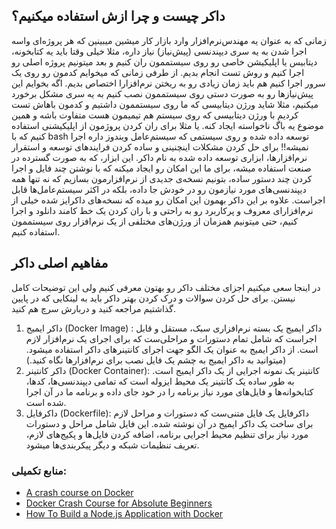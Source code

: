 ## داکر چیست و چرا ازش استفاده میکنیم؟

زمانی که به عنوان یه مهندس‌نرم‌افزار وارد بازار کار میشین میبینین که هر پروژه‌ای واسه اجرا شدن به یه سری دیپندنسی (پیش‌نیاز) نیاز داره، مثلا خیلی وقتا باید یه کتابخونه، دیتابیس یا اپلیکیشن خاصی رو روی سیستممون ران کنیم و بعد میتونیم پروژه اصلی رو اجرا کنیم و روش تست انجام بدیم. از طرفی زمانی که میخوایم کدمون رو روی یک سرور اجرا کنیم هم باید زمان زیادی رو به ریختن نرم‌افزارا اختصاص بدیم.
اگه بخوایم این پیش‌نیازها رو به صورت دستی روی سیستممون نصب کنیم به یه سری مشکل برخورد میکنیم، مثلا شاید ورژن دیتابیسی که ما روی سیستممون داشتیم و کدمون باهاش تست کردیم با ورژن دیتابیسی که روی سیستم هم تیمیمون هست متفاوت باشه و همین موضوع یه باگ ناخواسته ایجاد کنه. یا مثلا برای ران کردن پروژمون از اپلیکیشنی استفاده کنیم که با bash توسعه داده شده و روی سیستمی که سیستم‌عامل ویندوز داره اجرا نمیشه!!
برای حل کردن مشکلات اینچنینی و ساده کردن فرایندهای توسعه و استقرار نرم‌افزارها، ابزاری توسعه داده شده به نام داکر. این ابزار، که به صورت گسترده در صنعت استفاده میشه، برای ما این امکان رو ایجاد میکنه که با نوشتن چند فایل و اجرا کردن چند دستور ساده، بتونیم نسخه‌ی جدیدی از نرم‌افزارمون بسازیم که نه تنها همه دیپندنسی‌های مورد نیازمون رو در خودش جا داده، بلکه در اکثر سیستم‌عامل‌ها قابل اجراست. علاوه بر این داکر بهمون این امکان رو میده که نسخه‌های داکرایز شده خیلی از نرم‌افزارای معروف و پرکاربرد رو به راحتی و با ران کردن یک خط کامند دانلود و اجرا کنیم، حتی میتونیم همزمان از ورژن‌های مختلفی از یک نرم‌افزار روی سیستممون استفاده کنیم.

## مفاهیم اصلی داکر

در اینجا سعی میکنیم اجزای مختلف داکر رو بهتون معرفی کنیم ولی این توضیحات کامل نیستن. برای حل کردن سوالات و درک کردن بهتر داکر باید به لینکایی که در پایین گذاشتیم مراجعه کنید و دربارش سرچ هم کنید.

1. داکر ایمیج (Docker Image) :
   داکر ایمیج یک بسته نرم‌افزاری سبک، مستقل و قابل اجراست که شامل تمام دستورات و مراحلی‌ست که برای اجرای یک نرم‌افزار لازم است. از داکر ایمیج به عنوان یک الگو جهت اجرای کانتینرهای داکر استفاده میشود. (میتوانید به
   داکر ایمیج به چشم یک فایل نصب برای نرم‌افزارها نگاه کنید.)
2. داکر کانتینر (Docker Container):
   کانتینر یک نمونه اجرایی از یک داکر ایمیج است. به طور ساده یک کانتینر یک محیط ایزوله است که تمامی دیپندنسی‌ها، کدها، کتابخوانه‌ها و فایل‌های مورد نیاز برنامه را در خود جای داده و برنامه ما در آن اجرا شده است.
3. داکرفایل (Dockerfile):
   داکرفایل یک فایل متنی‌ست که دستورات و مراحل لازم برای ساخت یک داکر ایمیج در آن نوشته شده. این فایل شامل مراحل و دستورات مورد نیاز برای تنظیم محیط اجرایی برنامه، اضافه کردن فایل‌ها و پکیج‌های لازم، تعریف تنظیمات شبکه و دیگر پیکربندی‌ها میشود.

### منابع تکمیلی:

- [A crash course on Docker](https://blog.gruntwork.io/a-crash-course-on-docker-34073b9e1833)
- [Docker Crash Course for Absolute Beginners](https://www.google.com/url?sa=t&source=web&rct=j&opi=89978449&url=https://www.youtube.com/watch%3Fv%3Dpg19Z8LL06w&ved=2ahUKEwjC_IGovOKFAxUFiv0HHc8VAH0QtwJ6BAgZEAI&usg=AOvVaw1aorbQoDEn4nd5Seha_hBM)
- [How To Build a Node.js Application with Docker](https://www.digitalocean.com/community/tutorials/how-to-build-a-node-js-application-with-docker)
